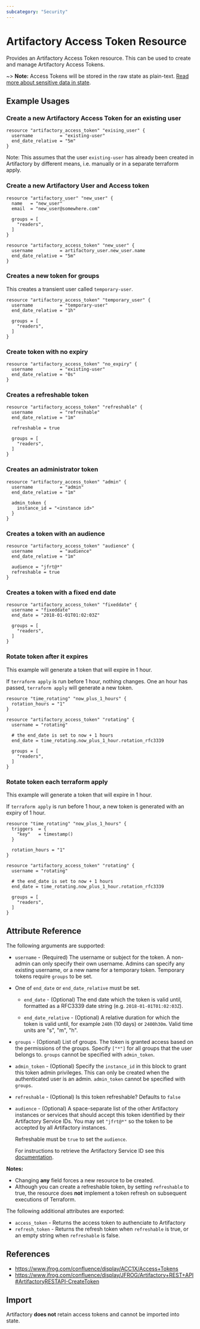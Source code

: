 ```yaml
---
subcategory: "Security"
---
```

# Artifactory Access Token Resource

Provides an Artifactory Access Token resource. This can be used to create and manage Artifactory Access Tokens.

~> **Note:** Access Tokens will be stored in the raw state as plain-text. [Read more about sensitive data in
state](https://www.terraform.io/docs/state/sensitive-data.html).


## Example Usages
### Create a new Artifactory Access Token for an existing user

```hcl
resource "artifactory_access_token" "exising_user" {
  username          = "existing-user"
  end_date_relative = "5m"
}
```

Note: This assumes that the user `existing-user` has already been created in Artifactory by different means, i.e. manually or in a separate terraform apply.

### Create a new Artifactory User and Access token
```hcl
resource "artifactory_user" "new_user" {
  name   = "new_user"
  email  = "new_user@somewhere.com"

  groups = [
    "readers",
  ]
}

resource "artifactory_access_token" "new_user" {
  username          = artifactory_user.new_user.name
  end_date_relative = "5m"
}
```

### Creates a new token for groups
This creates a transient user called `temporary-user`.
```hcl
resource "artifactory_access_token" "temporary_user" {
  username          = "temporary-user"
  end_date_relative = "1h"

  groups = [
    "readers",
  ]
}
```

### Create token with no expiry
```hcl
resource "artifactory_access_token" "no_expiry" {
  username          = "existing-user"
  end_date_relative = "0s"
}
```

### Creates a refreshable token
```hcl
resource "artifactory_access_token" "refreshable" {
  username          = "refreshable"
  end_date_relative = "1m"

  refreshable = true

  groups = [
    "readers",
  ]
}
```

### Creates an administrator token
```hcl
resource "artifactory_access_token" "admin" {
  username          = "admin"
  end_date_relative = "1m"

  admin_token {
    instance_id = "<instance id>"
  }
}
```

### Creates a token with an audience
```hcl
resource "artifactory_access_token" "audience" {
  username          = "audience"
  end_date_relative = "1m"

  audience = "jfrt@*"
  refreshable = true
}
```

### Creates a token with a fixed end date
```hcl
resource "artifactory_access_token" "fixeddate" {
  username = "fixeddate"
  end_date = "2018-01-01T01:02:03Z"

  groups = [
    "readers",
  ]
}
```

### Rotate token after it expires
This example will generate a token that will expire in 1 hour.

If `terraform apply` is run before 1 hour, nothing changes.
One an hour has passed, `terraform apply` will generate a new token.

```hcl
resource "time_rotating" "now_plus_1_hours" {
  rotation_hours = "1"
}

resource "artifactory_access_token" "rotating" {
  username = "rotating"

  # the end_date is set to now + 1 hours
  end_date = time_rotating.now_plus_1_hour.rotation_rfc3339

  groups = [
    "readers",
  ]
}
```

### Rotate token each terraform apply
This example will generate a token that will expire in 1 hour.

If `terraform apply` is run before 1 hour, a new token is generated with an expiry of 1 hour.

```hcl
resource "time_rotating" "now_plus_1_hours" {
  triggers  = {
    "key"   = timestamp()
  }

  rotation_hours = "1"
}

resource "artifactory_access_token" "rotating" {
  username = "rotating"

  # the end_date is set to now + 1 hours
  end_date = time_rotating.now_plus_1_hour.rotation_rfc3339

  groups = [
    "readers",
  ]
}
```

## Attribute Reference

The following arguments are supported:

* `username` - (Required) The username or subject for the token. A non-admin can only specify their own username. Admins can specify any existing username, or a new name for a temporary token. Temporary tokens require `groups` to be set.

* One of `end_date` or `end_date_relative` must be set.

    * `end_date` - (Optional) The end date which the token is valid until, formatted as a RFC3339 date string (e.g. `2018-01-01T01:02:03Z`).

    * `end_date_relative` - (Optional) A relative duration for which the token is valid until, for example `240h` (10 days) or `2400h30m`. Valid time units are "s", "m", "h".

* `groups` - (Optional) List of groups. The token is granted access based on the permissions of the groups. Specify `["*"]` for all groups that the user belongs to. `groups` cannot be specified with `admin_token`.
* `admin_token` - (Optional) Specify the `instance_id` in this block to grant this token admin privileges. This can only be created when the authenticated user is an admin. `admin_token` cannot be specified with `groups`.
* `refreshable` - (Optional) Is this token refreshable? Defaults to `false`
* `audience` - (Optional) A space-separate list of the other Artifactory instances or services that should accept this token identified by their Artifactory Service IDs. You may set `"jfrt@*"` so the token to be accepted by all Artifactory instances.

  Refreshable must be `true` to set the `audience`. 
    
    For instructions to retrieve the Artifactory Service ID see this [documentation](https://www.jfrog.com/confluence/display/JFROG/Artifactory+REST+API#ArtifactoryRESTAPI-GetServiceID).

**Notes:**
- Changing **any** field forces a new resource to be created.
- Although you can create a refreshable token, by setting `refreshable` to true, the resource does **not** implement a token refresh on subsequent executions of Terraform.

The following additional attributes are exported:

* `access_token` - Returns the access token to authenciate to Artifactory
* `refresh_token` - Returns the refresh token when `refreshable` is true, or an empty string when `refreshable` is false.

## References

- https://www.jfrog.com/confluence/display/ACC1X/Access+Tokens
- https://www.jfrog.com/confluence/display/JFROG/Artifactory+REST+API#ArtifactoryRESTAPI-CreateToken

## Import

Artifactory **does not** retain access tokens and cannot be imported into state.
